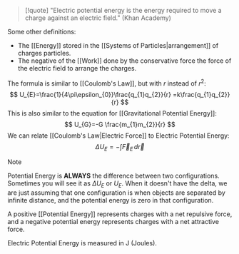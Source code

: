 >[!quote]
>"Electric potential energy is the energy required to move a charge against an electric field." (Khan Academy)

Some other definitions:
- The [[Energy]] stored in the [[Systems of Particles|arrangement]] of charges particles.
- The negative of the [[Work]] done by the conservative force the force of the electric field to arrange the charges.

The formula is similar to [[Coulomb's Law]], but with $r$ instead of $r^2$:
$$
U_{E}=\frac{1}{4\pi\epsilon_{0}}\frac{q_{1}q_{2}}{r}
=k\frac{q_{1}q_{2}}{r}
$$
This is also similar to the equation for [[Gravitational Potential Energy]]:
$$
U_{G}=-G \frac{m_{1}m_{2}}{r}
$$
We can relate [[Coulomb's Law|Electric Force]] to Electric Potential Energy:
$$
\Delta U_{E}=-\int \vec{F}_{E} \, d\vec{r} 
$$

>[!note]
>Potential Energy is **ALWAYS** the difference between two configurations. Sometimes you will see it as $\Delta U_{E}$ or $U_{E}$. When it doesn't have the delta, we are just assuming that one configuration is when objects are separated by infinite distance, and the potential energy is zero in that configuration.

A positive [[Potential Energy]] represents charges with a net repulsive force, and a negative potential energy represents charges with a net attractive force.

Electric Potential Energy is measured in $\mathrm{J}$ (Joules).